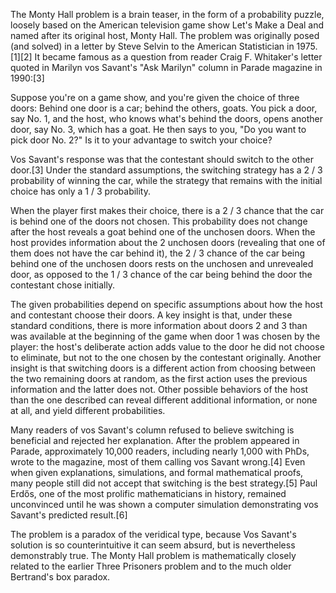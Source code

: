 The Monty Hall problem is a brain teaser, in the form of a probability puzzle, loosely based on the American television game show Let's Make a Deal and named after its original host, Monty Hall. The problem was originally posed (and solved) in a letter by Steve Selvin to the American Statistician in 1975.[1][2] It became famous as a question from reader Craig F. Whitaker's letter quoted in Marilyn vos Savant's "Ask Marilyn" column in Parade magazine in 1990:[3]

Suppose you're on a game show, and you're given the choice of three doors: Behind one door is a car; behind the others, goats. You pick a door, say No. 1, and the host, who knows what's behind the doors, opens another door, say No. 3, which has a goat. He then says to you, "Do you want to pick door No. 2?" Is it to your advantage to switch your choice?

Vos Savant's response was that the contestant should switch to the other door.[3] Under the standard assumptions, the switching strategy has a 
2
/
3
 probability of winning the car, while the strategy that remains with the initial choice has only a 
1
/
3
 probability.

When the player first makes their choice, there is a 
2
/
3
 chance that the car is behind one of the doors not chosen. This probability does not change after the host reveals a goat behind one of the unchosen doors. When the host provides information about the 2 unchosen doors (revealing that one of them does not have the car behind it), the 
2
/
3
 chance of the car being behind one of the unchosen doors rests on the unchosen and unrevealed door, as opposed to the 
1
/
3
 chance of the car being behind the door the contestant chose initially.

The given probabilities depend on specific assumptions about how the host and contestant choose their doors. A key insight is that, under these standard conditions, there is more information about doors 2 and 3 than was available at the beginning of the game when door 1 was chosen by the player: the host's deliberate action adds value to the door he did not choose to eliminate, but not to the one chosen by the contestant originally. Another insight is that switching doors is a different action from choosing between the two remaining doors at random, as the first action uses the previous information and the latter does not. Other possible behaviors of the host than the one described can reveal different additional information, or none at all, and yield different probabilities.

Many readers of vos Savant's column refused to believe switching is beneficial and rejected her explanation. After the problem appeared in Parade, approximately 10,000 readers, including nearly 1,000 with PhDs, wrote to the magazine, most of them calling vos Savant wrong.[4] Even when given explanations, simulations, and formal mathematical proofs, many people still did not accept that switching is the best strategy.[5] Paul Erdős, one of the most prolific mathematicians in history, remained unconvinced until he was shown a computer simulation demonstrating vos Savant's predicted result.[6]

The problem is a paradox of the veridical type, because Vos Savant's solution is so counterintuitive it can seem absurd, but is nevertheless demonstrably true. The Monty Hall problem is mathematically closely related to the earlier Three Prisoners problem and to the much older Bertrand's box paradox.
